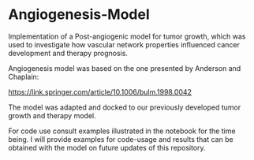 # Angiogenesis-Model

Implementation of a Post-angiogenic model for tumor growth, which was used to investigate how vascular network properties influenced cancer development and therapy prognosis.

Angiogenesis model was based on the one presented by Anderson and Chaplain:

<url>https://link.springer.com/article/10.1006/bulm.1998.0042</url>

The model was adapted and docked to our previously developed tumor growth and therapy model. 




For code use consult examples illustrated in the notebook for the time being. I will provide examples for code-usage and results that can be obtained with the model on future updates of this repository.                                                                                    


